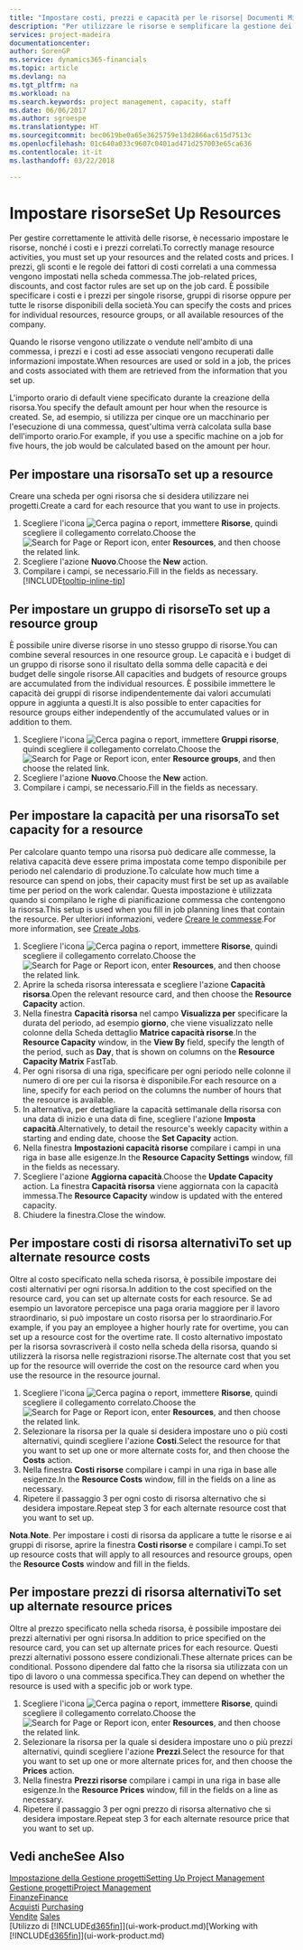 ```yaml
---
title: "Impostare costi, prezzi e capacità per le risorse| Documenti Microsoft"
description: "Per utilizzare le risorse e semplificare la gestione dei progetti, specificare i costi e i prezzi per le singole risorse o i gruppi di risorse e impostare la capacità della risorsa."
services: project-madeira
documentationcenter: 
author: SorenGP
ms.service: dynamics365-financials
ms.topic: article
ms.devlang: na
ms.tgt_pltfrm: na
ms.workload: na
ms.search.keywords: project management, capacity, staff
ms.date: 06/06/2017
ms.author: sgroespe
ms.translationtype: HT
ms.sourcegitcommit: bec0619be0a65e3625759e13d2866ac615d7513c
ms.openlocfilehash: 01c640a033c9607c0401ad471d257003e65ca636
ms.contentlocale: it-it
ms.lasthandoff: 03/22/2018

---
```

# <a name="set-up-resources"></a><span data-ttu-id="4e9e9-103">Impostare risorse</span><span class="sxs-lookup"><span data-stu-id="4e9e9-103">Set Up Resources</span></span>
<span data-ttu-id="4e9e9-104">Per gestire correttamente le attività delle risorse, è necessario impostare le risorse, nonché i costi e i prezzi correlati.</span><span class="sxs-lookup"><span data-stu-id="4e9e9-104">To correctly manage resource activities, you must set up your resources and the related costs and prices.</span></span> <span data-ttu-id="4e9e9-105">I prezzi, gli sconti e le regole dei fattori di costi correlati a una commessa vengono impostati nella scheda commessa.</span><span class="sxs-lookup"><span data-stu-id="4e9e9-105">The job-related prices, discounts, and cost factor rules are set up on the job card.</span></span> <span data-ttu-id="4e9e9-106">È possibile specificare i costi e i prezzi per singole risorse, gruppi di risorse oppure per tutte le risorse disponibili della società.</span><span class="sxs-lookup"><span data-stu-id="4e9e9-106">You can specify the costs and prices for individual resources, resource groups, or all available resources of the company.</span></span>

<span data-ttu-id="4e9e9-107">Quando le risorse vengono utilizzate o vendute nell'ambito di una commessa, i prezzi e i costi ad esse associati vengono recuperati dalle informazioni impostate.</span><span class="sxs-lookup"><span data-stu-id="4e9e9-107">When resources are used or sold in a job, the prices and costs associated with them are retrieved from the information that you set up.</span></span>

<span data-ttu-id="4e9e9-108">L'importo orario di default viene specificato durante la creazione della risorsa.</span><span class="sxs-lookup"><span data-stu-id="4e9e9-108">You specify the default amount per hour when the resource is created.</span></span> <span data-ttu-id="4e9e9-109">Se, ad esempio, si utilizza per cinque ore un macchinario per l'esecuzione di una commessa, quest'ultima verrà calcolata sulla base dell'importo orario.</span><span class="sxs-lookup"><span data-stu-id="4e9e9-109">For example, if you use a specific machine on a job for five hours, the job would be calculated based on the amount per hour.</span></span>

## <a name="to-set-up-a-resource"></a><span data-ttu-id="4e9e9-110">Per impostare una risorsa</span><span class="sxs-lookup"><span data-stu-id="4e9e9-110">To set up a resource</span></span>
<span data-ttu-id="4e9e9-111">Creare una scheda per ogni risorsa che si desidera utilizzare nei progetti.</span><span class="sxs-lookup"><span data-stu-id="4e9e9-111">Create a card for each resource that you want to use in projects.</span></span>

1. <span data-ttu-id="4e9e9-112">Scegliere l'icona ![Cerca pagina o report](media/ui-search/search_small.png "icona Cerca pagina o report"), immettere **Risorse**, quindi scegliere il collegamento correlato.</span><span class="sxs-lookup"><span data-stu-id="4e9e9-112">Choose the ![Search for Page or Report](media/ui-search/search_small.png "Search for Page or Report icon") icon, enter **Resources**, and then choose the related link.</span></span>
2. <span data-ttu-id="4e9e9-113">Scegliere l'azione **Nuovo**.</span><span class="sxs-lookup"><span data-stu-id="4e9e9-113">Choose the **New** action.</span></span>
3. <span data-ttu-id="4e9e9-114">Compilare i campi, se necessario.</span><span class="sxs-lookup"><span data-stu-id="4e9e9-114">Fill in the fields as necessary.</span></span> [!INCLUDE[tooltip-inline-tip](includes/tooltip-inline-tip_md.md)]  

## <a name="to-set-up-a-resource-group"></a><span data-ttu-id="4e9e9-115">Per impostare un gruppo di risorse</span><span class="sxs-lookup"><span data-stu-id="4e9e9-115">To set up a resource group</span></span>
<span data-ttu-id="4e9e9-116">È possibile unire diverse risorse in uno stesso gruppo di risorse.</span><span class="sxs-lookup"><span data-stu-id="4e9e9-116">You can combine several resources in one resource group.</span></span> <span data-ttu-id="4e9e9-117">Le capacità e i budget di un gruppo di risorse sono il risultato della somma delle capacità e dei budget delle singole risorse.</span><span class="sxs-lookup"><span data-stu-id="4e9e9-117">All capacities and budgets of resource groups are accumulated from the individual resources.</span></span> <span data-ttu-id="4e9e9-118">È possibile immettere le capacità dei gruppi di risorse indipendentemente dai valori accumulati oppure in aggiunta a questi.</span><span class="sxs-lookup"><span data-stu-id="4e9e9-118">It is also possible to enter capacities for resource groups either independently of the accumulated values or in addition to them.</span></span>

1. <span data-ttu-id="4e9e9-119">Scegliere l'icona ![Cerca pagina o report](media/ui-search/search_small.png "icona Cerca pagina o report"), immettere **Gruppi risorse**, quindi scegliere il collegamento correlato.</span><span class="sxs-lookup"><span data-stu-id="4e9e9-119">Choose the ![Search for Page or Report](media/ui-search/search_small.png "Search for Page or Report icon") icon, enter **Resource groups**, and then choose the related link.</span></span>
2. <span data-ttu-id="4e9e9-120">Scegliere l'azione **Nuovo**.</span><span class="sxs-lookup"><span data-stu-id="4e9e9-120">Choose the **New** action.</span></span>
3. <span data-ttu-id="4e9e9-121">Compilare i campi, se necessario.</span><span class="sxs-lookup"><span data-stu-id="4e9e9-121">Fill in the fields as necessary.</span></span>

## <a name="to-set-capacity-for-a-resource"></a><span data-ttu-id="4e9e9-122">Per impostare la capacità per una risorsa</span><span class="sxs-lookup"><span data-stu-id="4e9e9-122">To set capacity for a resource</span></span>
<span data-ttu-id="4e9e9-123">Per calcolare quanto tempo una risorsa può dedicare alle commesse, la relativa capacità deve essere prima impostata come tempo disponibile per periodo nel calendario di produzione.</span><span class="sxs-lookup"><span data-stu-id="4e9e9-123">To calculate how much time a resource can spend on jobs, their capacity must first be set up as available time per period on the work calendar.</span></span> <span data-ttu-id="4e9e9-124">Questa impostazione è utilizzata quando si compilano le righe di pianificazione commessa che contengono la risorsa.</span><span class="sxs-lookup"><span data-stu-id="4e9e9-124">This setup is used when you fill in job planning lines that contain the resource.</span></span> <span data-ttu-id="4e9e9-125">Per ulteriori informazioni, vedere [Creare le commesse](projects-how-create-jobs.md).</span><span class="sxs-lookup"><span data-stu-id="4e9e9-125">For more information, see [Create Jobs](projects-how-create-jobs.md).</span></span>

1. <span data-ttu-id="4e9e9-126">Scegliere l'icona ![Cerca pagina o report](media/ui-search/search_small.png "Cerca pagina o report"), immettere **Risorse**, quindi scegliere il collegamento correlato.</span><span class="sxs-lookup"><span data-stu-id="4e9e9-126">Choose the ![Search for Page or Report](media/ui-search/search_small.png "Search for Page or Report icon") icon, enter **Resources**, and then choose the related link.</span></span>
2. <span data-ttu-id="4e9e9-127">Aprire la scheda risorsa interessata e scegliere l'azione **Capacità risorsa**.</span><span class="sxs-lookup"><span data-stu-id="4e9e9-127">Open the relevant resource card, and then choose the **Resource Capacity** action.</span></span>
3. <span data-ttu-id="4e9e9-128">Nella finestra **Capacità risorsa** nel campo **Visualizza per** specificare la durata del periodo, ad esempio **giorno**, che viene visualizzato nelle colonne della Scheda dettaglio **Matrice capacità risorse**.</span><span class="sxs-lookup"><span data-stu-id="4e9e9-128">In the **Resource Capacity** window, in the **View By** field, specify the length of the period, such as **Day**, that is shown on columns on the **Resource Capacity Matrix** FastTab.</span></span>
4. <span data-ttu-id="4e9e9-129">Per ogni risorsa di una riga, specificare per ogni periodo nelle colonne il numero di ore per cui la risorsa è disponibile.</span><span class="sxs-lookup"><span data-stu-id="4e9e9-129">For each resource on a line, specify for each period on the columns the number of hours that the resource is available.</span></span>
5. <span data-ttu-id="4e9e9-130">In alternativa, per dettagliare la capacità settimanale della risorsa con una data di inizio e una data di fine, scegliere l'azione **Imposta capacità**.</span><span class="sxs-lookup"><span data-stu-id="4e9e9-130">Alternatively, to detail the resource's weekly capacity within a starting and ending date, choose the **Set Capacity** action.</span></span>
6. <span data-ttu-id="4e9e9-131">Nella finestra **Impostazioni capacità risorse** compilare i campi in una riga in base alle esigenze.</span><span class="sxs-lookup"><span data-stu-id="4e9e9-131">In the **Resource Capacity Settings** window, fill in the fields as necessary.</span></span>
7. <span data-ttu-id="4e9e9-132">Scegliere l'azione **Aggiorna capacità**.</span><span class="sxs-lookup"><span data-stu-id="4e9e9-132">Choose the **Update Capacity** action.</span></span> <span data-ttu-id="4e9e9-133">La finestra **Capacità risorsa** viene aggiornata con la capacità immessa.</span><span class="sxs-lookup"><span data-stu-id="4e9e9-133">The **Resource Capacity** window is updated with the entered capacity.</span></span>
8. <span data-ttu-id="4e9e9-134">Chiudere la finestra.</span><span class="sxs-lookup"><span data-stu-id="4e9e9-134">Close the window.</span></span>

## <a name="to-set-up-alternate-resource-costs"></a><span data-ttu-id="4e9e9-135">Per impostare costi di risorsa alternativi</span><span class="sxs-lookup"><span data-stu-id="4e9e9-135">To set up alternate resource costs</span></span>
<span data-ttu-id="4e9e9-136">Oltre al costo specificato nella scheda risorsa, è possibile impostare dei costi alternativi per ogni risorsa.</span><span class="sxs-lookup"><span data-stu-id="4e9e9-136">In addition to the cost specified on the resource card, you can set up alternate costs for each resource.</span></span> <span data-ttu-id="4e9e9-137">Se ad esempio un lavoratore percepisce una paga oraria maggiore per il lavoro straordinario, si può impostare un costo risorsa per lo straordinario.</span><span class="sxs-lookup"><span data-stu-id="4e9e9-137">For example, if you pay an employee a higher hourly rate for overtime, you can set up a resource cost for the overtime rate.</span></span> <span data-ttu-id="4e9e9-138">Il costo alternativo impostato per la risorsa sovrascriverà il costo nella scheda della risorsa, quando si utilizzerà la risorsa nelle registrazioni risorse.</span><span class="sxs-lookup"><span data-stu-id="4e9e9-138">The alternate cost that you set up for the resource will override the cost on the resource card when you use the resource in the resource journal.</span></span>

1. <span data-ttu-id="4e9e9-139">Scegliere l'icona ![Cerca pagina o report](media/ui-search/search_small.png "icona Cerca pagina o report"), immettere **Risorse**, quindi scegliere il collegamento correlato.</span><span class="sxs-lookup"><span data-stu-id="4e9e9-139">Choose the ![Search for Page or Report](media/ui-search/search_small.png "Search for Page or Report icon") icon, enter **Resources**, and then choose the related link.</span></span>  
2. <span data-ttu-id="4e9e9-140">Selezionare la risorsa per la quale si desidera impostare uno o più costi alternativi, quindi scegliere l'azione **Costi**.</span><span class="sxs-lookup"><span data-stu-id="4e9e9-140">Select the resource for that you want to set up one or more alternate costs for, and then choose the **Costs** action.</span></span>  
3. <span data-ttu-id="4e9e9-141">Nella finestra **Costi risorse** compilare i campi in una riga in base alle esigenze.</span><span class="sxs-lookup"><span data-stu-id="4e9e9-141">In the **Resource Costs** window, fill in the fields on a line as necessary.</span></span>  
4. <span data-ttu-id="4e9e9-142">Ripetere il passaggio 3 per ogni costo di risorsa alternativo che si desidera impostare.</span><span class="sxs-lookup"><span data-stu-id="4e9e9-142">Repeat step 3 for each alternate resource cost that you want to set up.</span></span>

<span data-ttu-id="4e9e9-143">**Nota**.</span><span class="sxs-lookup"><span data-stu-id="4e9e9-143">**Note**.</span></span> <span data-ttu-id="4e9e9-144">Per impostare i costi di risorsa da applicare a tutte le risorse e ai gruppi di risorse, aprire la finestra **Costi risorse** e compilare i campi.</span><span class="sxs-lookup"><span data-stu-id="4e9e9-144">To set up resource costs that will apply to all resources and resource groups, open the **Resource Costs** window and fill in the fields.</span></span>

## <a name="to-set-up-alternate-resource-prices"></a><span data-ttu-id="4e9e9-145">Per impostare prezzi di risorsa alternativi</span><span class="sxs-lookup"><span data-stu-id="4e9e9-145">To set up alternate resource prices</span></span>
<span data-ttu-id="4e9e9-146">Oltre al prezzo specificato nella scheda risorsa, è possibile impostare dei prezzi alternativi per ogni risorsa.</span><span class="sxs-lookup"><span data-stu-id="4e9e9-146">In addition to price specified on the resource card, you can set up alternate prices for each resource.</span></span> <span data-ttu-id="4e9e9-147">Questi prezzi alternativi possono essere condizionali.</span><span class="sxs-lookup"><span data-stu-id="4e9e9-147">These alternate prices can be conditional.</span></span> <span data-ttu-id="4e9e9-148">Possono dipendere dal fatto che la risorsa sia utilizzata con un tipo di lavoro o una commessa specifica.</span><span class="sxs-lookup"><span data-stu-id="4e9e9-148">They can depend on whether the resource is used with a specific job or work type.</span></span>

1. <span data-ttu-id="4e9e9-149">Scegliere l'icona ![Cerca pagina o report](media/ui-search/search_small.png "icona Cerca pagina o report"), immettere **Risorse**, quindi scegliere il collegamento correlato.</span><span class="sxs-lookup"><span data-stu-id="4e9e9-149">Choose the ![Search for Page or Report](media/ui-search/search_small.png "Search for Page or Report icon") icon, enter **Resources**, and then choose the related link.</span></span>
2. <span data-ttu-id="4e9e9-150">Selezionare la risorsa per la quale si desidera impostare uno o più prezzi alternativi, quindi scegliere l'azione **Prezzi**.</span><span class="sxs-lookup"><span data-stu-id="4e9e9-150">Select the resource for that you want to set up one or more alternate prices for, and then choose the **Prices** action.</span></span>
3. <span data-ttu-id="4e9e9-151">Nella finestra **Prezzi risorse** compilare i campi in una riga in base alle esigenze.</span><span class="sxs-lookup"><span data-stu-id="4e9e9-151">In the **Resource Prices** window, fill in the fields on a line as necessary.</span></span>
4. <span data-ttu-id="4e9e9-152">Ripetere il passaggio 3 per ogni prezzo di risorsa alternativo che si desidera impostare.</span><span class="sxs-lookup"><span data-stu-id="4e9e9-152">Repeat step 3 for each alternate resource price that you want to set up.</span></span>

## <a name="see-also"></a><span data-ttu-id="4e9e9-153">Vedi anche</span><span class="sxs-lookup"><span data-stu-id="4e9e9-153">See Also</span></span>
[<span data-ttu-id="4e9e9-154">Impostazione della Gestione progetti</span><span class="sxs-lookup"><span data-stu-id="4e9e9-154">Setting Up Project Management</span></span>](projects-setup-projects.md)  
[<span data-ttu-id="4e9e9-155">Gestione progetti</span><span class="sxs-lookup"><span data-stu-id="4e9e9-155">Project Management</span></span>](projects-manage-projects.md)  
[<span data-ttu-id="4e9e9-156">Finanze</span><span class="sxs-lookup"><span data-stu-id="4e9e9-156">Finance</span></span>](finance.md)  
<span data-ttu-id="4e9e9-157">[Acquisti](purchasing-manage-purchasing.md)       </span><span class="sxs-lookup"><span data-stu-id="4e9e9-157">[Purchasing](purchasing-manage-purchasing.md)       </span></span>  
<span data-ttu-id="4e9e9-158">[Vendite](sales-manage-sales.md)    </span><span class="sxs-lookup"><span data-stu-id="4e9e9-158">[Sales](sales-manage-sales.md)    </span></span>  
<span data-ttu-id="4e9e9-159">[Utilizzo di [!INCLUDE[d365fin](includes/d365fin_md.md)]](ui-work-product.md)</span><span class="sxs-lookup"><span data-stu-id="4e9e9-159">[Working with [!INCLUDE[d365fin](includes/d365fin_md.md)]](ui-work-product.md)</span></span>  

